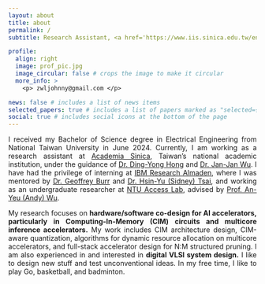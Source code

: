 ```yaml
---
layout: about
title: about
permalink: /
subtitle: Research Assistant, <a href='https://www.iis.sinica.edu.tw/en/index.html' style='color:#003c8b;'>Academia Sinica</a>| B.S. Electrical Engineering, National Taiwan University

profile:
  align: right
  image: prof_pic.jpg
  image_circular: false # crops the image to make it circular
  more_info: >
    <p> zwljohnny@gmail.com </p>

news: false # includes a list of news items
selected_papers: true # includes a list of papers marked as "selected={true}"
social: true # includes social icons at the bottom of the page
---
```


<p style="text-align: justify;">
  I received my Bachelor of Science degree in Electrical Engineering from National Taiwan University in June 2024. Currently, I am working as a research assistant at <a href="https://www.iis.sinica.edu.tw/en/index.html" >Academia Sinica</a>, Taiwan’s national academic institution, under the guidance of <a href="https://homepage.iis.sinica.edu.tw/pages/dyhong/index_en.html" >Dr. Ding-Yong Hong</a> and <a href="https://homepage.iis.sinica.edu.tw/pages/wuj/index_en.html" >Dr. Jan-Jan Wu</a>. I have had the privilege of interning at <a href="https://research.ibm.com/labs/almaden" >IBM Research Almaden</a>, where I was mentored by <a href="https://research.ibm.com/people/geoffrey-burr" >Dr. Geoffrey Burr</a> and <a href="https://research.ibm.com/people/sidney-tsai" >Dr. Hsin-Yu (Sidney) Tsai</a>, and working as an undergraduate researcher at <a href="https://access.ee.ntu.edu.tw/" >NTU Access Lab</a>, advised by <a href="https://www.ee.ntu.edu.tw/profile1.php?id=65" >Prof. An-Yeu (Andy) Wu</a>.
</p>

<p style="text-align: justify;">
My research focuses on <strong>hardware/software co-design for AI accelerators, particularly in Computing-In-Memory (CIM) circuits and multicore inference accelerators.</strong> My work includes CIM architecture design, CIM-aware quantization, algorithms for dynamic resource allocation on multicore accelerators, and full-stack accelerator design for N:M structured pruning. I am also experienced in and interested in <strong>digital VLSI system design.</strong> I like to design new stuff and test unconventional ideas. In my free time, I like to play Go, basketball, and badminton. 
</p>


<!-- 
Write your biography here. Tell the world about yourself. Link to your favorite [subreddit](http://reddit.com). You can put a picture in, too. The code is already in, just name your picture `prof_pic.jpg` and put it in the `img/` folder.

Put your address / P.O. box / other info right below your picture. You can also disable any of these elements by editing `profile` property of the YAML header of your `_pages/about.md`. Edit `_bibliography/papers.bib` and Jekyll will render your [publications page](/al-folio/publications/) automatically.

Link to your social media connections, too. This theme is set up to use [Font Awesome icons](https://fontawesome.com/) and [Academicons](https://jpswalsh.github.io/academicons/), like the ones below. Add your Facebook, Twitter, LinkedIn, Google Scholar, or just disable all of them. -->
